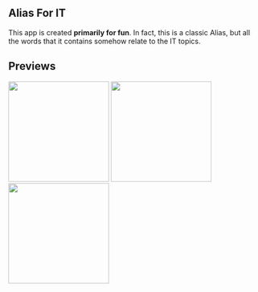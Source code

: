 ## Alias For IT

This app is created **primarily for fun**. 
In fact, this is a classic Alias, but all the words that it contains somehow relate to the IT topics.


## Previews

<img src="https://user-images.githubusercontent.com/102855846/209435791-1425812d-d0d4-4915-8f50-05326c92c9ac.png" width="200">
<img src="https://user-images.githubusercontent.com/102855846/209435794-ab78f4b5-4f8a-455c-8ae1-bdb4bbaa9106.png" width="200">
<img src="https://user-images.githubusercontent.com/102855846/209435795-ef9a987b-c62a-4854-8bbd-a21e73c1e4b3.png" width="200">


